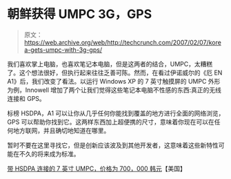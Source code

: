 # 朝鲜获得 UMPC 3G，GPS 

> 原文：<https://web.archive.org/web/http://techcrunch.com/2007/02/07/korea-gets-umpc-with-3g-gps/>

我们喜欢掌上电脑，也喜欢笔记本电脑，但是这两者的结合，UMPC，太糟糕了。这个想法很好，但执行起来往往乏善可陈。然而，在看过伊诺威尔的《厄 EN A1》后，我们改变了看法。以运行 Windows XP 的 7 英寸触摸屏的 UMPC 外形为例，Innowell 增加了两个让我们觉得这些笔记本电脑不性感的东西:真正的无线连接和 GPS。

标榜 HSDPA，A1 可以让你从几乎任何你能找到覆盖的地方进行全面的网络浏览，GPS 可以帮助你找到它。这两样东西加上超便携的尺寸，意味着你现在可以在任何地方联网，并且确切地知道在哪里。

暂时不要在这里寻找它，但是创新应该波及到其他开发者，这意味着这些新特性可能在不久的将来成为标准。

[带 HSDPA 连接的 7 英寸 UMPC，价格为 700，000 韩元](https://web.archive.org/web/20160307004655/http://aving.net/usa/news/default.asp?mode=read&c_num=35469&C_Code=01&mn_name=news)【美国】